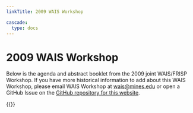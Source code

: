 ```yaml
---
linkTitle: 2009 WAIS Workshop

cascade:
  type: docs
---
```

# 2009 WAIS Workshop

Below is the agenda and abstract booklet from the 2009 joint WAIS/FRISP Workshop. If you have more historical information to add about this WAIS Workshop, please email WAIS Workshop at [wais@mines.edu](mailto:wais@mines.edu) or open a GitHub Issue on the [GitHub repository for this website](https://github.com/waisworkshop/waisworkshop.github.io). 

<div class="hx:mt-6">
{{<pdf "/agendas/wais2009booklet.pdf">}}
</div>


